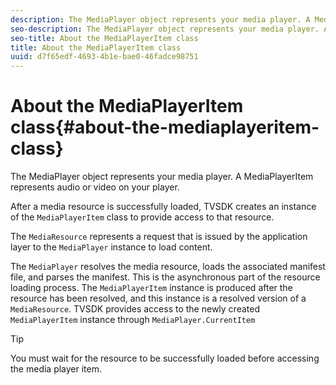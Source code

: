 ```yaml
---
description: The MediaPlayer object represents your media player. A MediaPlayerItem represents audio or video on your player.
seo-description: The MediaPlayer object represents your media player. A MediaPlayerItem represents audio or video on your player.
seo-title: About the MediaPlayerItem class
title: About the MediaPlayerItem class
uuid: d7f65edf-4693-4b1e-bae0-46fadce98751
---
```


# About the MediaPlayerItem class{#about-the-mediaplayeritem-class}

The MediaPlayer object represents your media player. A MediaPlayerItem represents audio or video on your player.

After a media resource is successfully loaded, TVSDK creates an instance of the `MediaPlayerItem` class to provide access to that resource.

The `MediaResource` represents a request that is issued by the application layer to the `MediaPlayer` instance to load content.

The `MediaPlayer` resolves the media resource, loads the associated manifest file, and parses the manifest. This is the asynchronous part of the resource loading process. The `MediaPlayerItem` instance is produced after the resource has been resolved, and this instance is a resolved version of a `MediaResource`. TVSDK provides access to the newly created `MediaPlayerItem` instance through `MediaPlayer.CurrentItem`

>[!TIP]
>
>You must wait for the resource to be successfully loaded before accessing the media player item.

